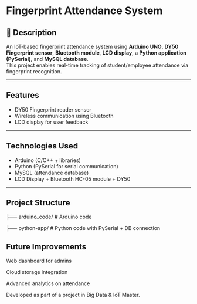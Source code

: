 # Fingerprint Attendance System

## 📌 Description
An IoT-based fingerprint attendance system using **Arduino UNO**, **DY50 Fingerprint sensor**, **Bluetooth module**, **LCD display**, a **Python application (PySerial)**, and **MySQL database**.  
This project enables real-time tracking of student/employee attendance via fingerprint recognition.

---

## Features
- DY50 Fingerprint reader sensor
- Wireless communication using Bluetooth
- LCD display for user feedback

---

## Technologies Used
- Arduino (C/C++ + libraries)
- Python (PySerial for serial communication)
- MySQL (attendance database)
- LCD Display + Bluetooth HC-05 module + DY50

---

## Project Structure
├── arduino_code/ # Arduino code

├── python-app/ # Python code with PySerial + DB connection

## Future Improvements

Web dashboard for admins

Cloud storage integration

Advanced analytics on attendance

Developed as part of a project in Big Data & IoT Master.
